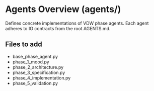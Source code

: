 # Agents Overview (agents/)

Defines concrete implementations of VDW phase agents. Each agent adheres to IO contracts from the root AGENTS.md.

## Files to add
- base_phase_agent.py
- phase_1_mood.py
- phase_2_architecture.py
- phase_3_specification.py
- phase_4_implementation.py
- phase_5_validation.py
